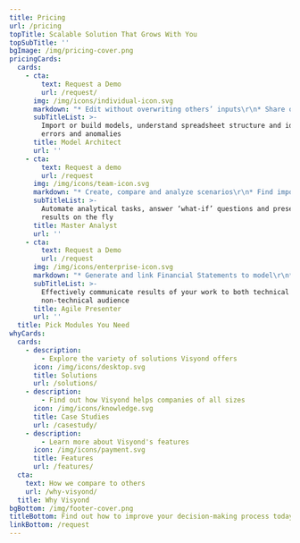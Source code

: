 ```yaml
---
title: Pricing
url: /pricing
topTitle: Scalable Solution That Grows With You
topSubTitle: ''
bgImage: /img/pricing-cover.png
pricingCards:
  cards:
    - cta:
        text: Request a Demo
        url: /request/
      img: /img/icons/individual-icon.svg
      markdown: "* Edit without overwriting others’ inputs\r\n* Share only specific worksheets\r\n\r* Track changes and assumptions\r\n* Organize documents and conversations\r\n"
      subTitleList: >-
        Import or build models, understand spreadsheet structure and identify
        errors and anomalies 
      title: Model Architect
      url: ''
    - cta:
        text: Request a demo
        url: /request
      img: /img/icons/team-icon.svg
      markdown: "* Create, compare and analyze scenarios\r\n* Find important cells with Sensitivity analysis\r\n\r* Run Monte Carlo Simulations\r\n* Analyze w/o using external tools\r\n"
      subTitleList: >-
        Automate analytical tasks, answer ‘what-if’ questions and present
        results on the fly
      title: Master Analyst
      url: ''
    - cta:
        text: Request a Demo
        url: /request
      img: /img/icons/enterprise-icon.svg
      markdown: "* Generate and link Financial Statements to model\r\n* Create spreadsheet-driven calculators\r\n\r* Test assumptions w/o touching model\r\n* Share only specific slides\r\n"
      subTitleList: >-
        Effectively communicate results of your work to both technical and
        non-technical audience
      title: Agile Presenter
      url: ''
  title: Pick Modules You Need
whyCards:
  cards:
    - description:
        - Explore the variety of solutions Visyond offers
      icon: /img/icons/desktop.svg
      title: Solutions
      url: /solutions/
    - description:
        - Find out how Visyond helps companies of all sizes
      icon: /img/icons/knowledge.svg
      title: Case Studies
      url: /casestudy/
    - description:
        - Learn more about Visyond's features
      icon: /img/icons/payment.svg
      title: Features
      url: /features/
  cta:
    text: How we compare to others
    url: /why-visyond/
  title: Why Visyond
bgBottom: /img/footer-cover.png
titleBottom: Find out how to improve your decision-making process today
linkBottom: /request
---
```


